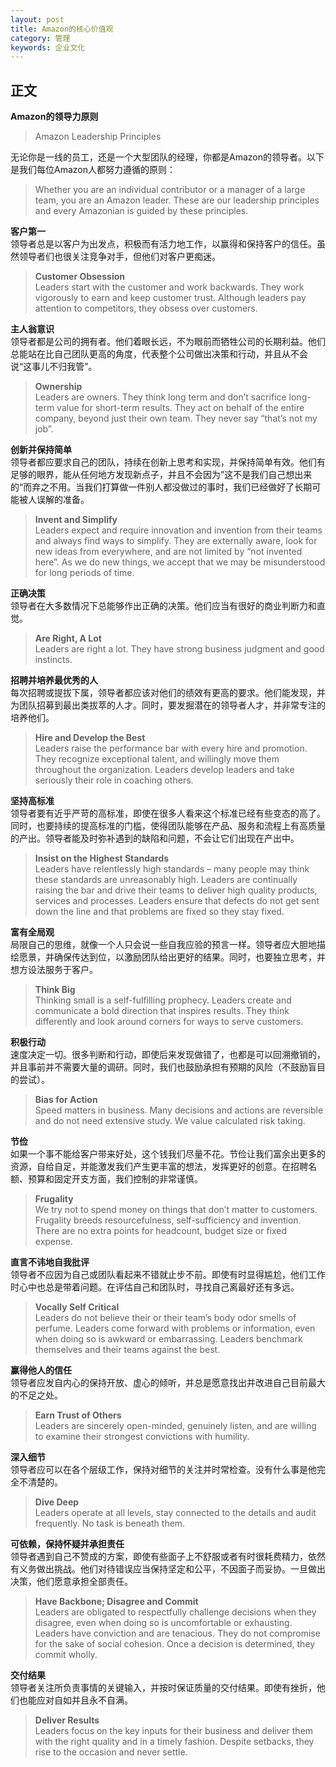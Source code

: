 ```yaml
---
layout: post
title: Amazon的核心价值观
category: 管理
keywords: 企业文化
---
```


## 正文


**Amazon的领导力原则**

>Amazon Leadership Principles

无论你是一线的员工，还是一个大型团队的经理，你都是Amazon的领导者。以下是我们每位Amazon人都努力遵循的原则：

> Whether you are an individual contributor or a manager of a large team, you are an Amazon leader. These are our leadership principles and every Amazonian is guided by these principles.


**客户第一**  
领导者总是以客户为出发点，积极而有活力地工作，以赢得和保持客户的信任。虽然领导者们也很关注竞争对手，但他们对客户更痴迷。


> **Customer Obsession**  
> Leaders start with the customer and work backwards. They work vigorously to earn and keep customer trust. Although leaders pay attention to competitors, they obsess over customers.

**主人翁意识**  
领导者都是公司的拥有者。他们着眼长远，不为眼前而牺牲公司的长期利益。他们总能站在比自己团队更高的角度，代表整个公司做出决策和行动，并且从不会说“这事儿不归我管”。

> **Ownership**  
> Leaders are owners. They think long term and don’t sacrifice long-term value for short-term results. They act on behalf of the entire company, beyond just their own team. They never say “that’s not my job”.

**创新并保持简单**  
领导者都应要求自己的团队，持续在创新上思考和实现，并保持简单有效。他们有足够的眼界，能从任何地方发现新点子，并且不会因为”这不是我们自己想出来的“而弃之不用。当我们打算做一件别人都没做过的事时，我们已经做好了长期可能被人误解的准备。

> **Invent and Simplify**  
> Leaders expect and require innovation and invention from their teams and always find ways to simplify. They are externally aware, look for new ideas from everywhere, and are not limited by “not invented here”. As we do new things, we accept that we may be misunderstood for long periods of time.

**正确决策**  
领导者在大多数情况下总能够作出正确的决策。他们应当有很好的商业判断力和直觉。
> **Are Right, A Lot**  
> Leaders are right a lot. They have strong business judgment and good instincts.

**招聘并培养最优秀的人**  
每次招聘或提拔下属，领导者都应该对他们的绩效有更高的要求。他们能发现，并为团队招募到最出类拔萃的人才。同时，要发掘潜在的领导者人才，并非常专注的培养他们。
> **Hire and Develop the Best**  
> Leaders raise the performance bar with every hire and promotion. They recognize exceptional talent, and willingly move them throughout the organization. Leaders develop leaders and take seriously their role in coaching others.

**坚持高标准**  
领导者要有近乎严苛的高标准，即使在很多人看来这个标准已经有些变态的高了。同时，也要持续的提高标准的门槛，使得团队能够在产品、服务和流程上有高质量的产出。领导者能及时弥补遇到的缺陷和问题，不会让它们出现在产出中。

> **Insist on the Highest Standards**  
> Leaders have relentlessly high standards – many people may think these standards are unreasonably high. Leaders are continually raising the bar and drive their teams to deliver high quality products, services and processes. Leaders ensure that defects do not get sent down the line and that problems are fixed so they stay fixed.

**富有全局观**  
局限自己的思维，就像一个人只会说一些自我应验的预言一样。领导者应大胆地描绘愿景，并确保传达到位，以激励团队给出更好的结果。同时，也要独立思考，并想方设法服务于客户。
> **Think Big**  
> Thinking small is a self-fulfilling prophecy. Leaders create and communicate a bold direction that inspires results. They think differently and look around corners for ways to serve customers.

**积极行动**  
速度决定一切。很多判断和行动，即使后来发现做错了，也都是可以回溯撤销的，并且事前并不需要大量的调研。同时，我们也鼓励承担有预期的风险（不鼓励盲目的尝试）。
> **Bias for Action**  
> Speed matters in business. Many decisions and actions are reversible and do not need extensive study. We value calculated risk taking.

**节俭**  
如果一个事不能给客户带来好处，这个钱我们尽量不花。节俭让我们富余出更多的资源，自给自足，并能激发我们产生更丰富的想法，发挥更好的创意。在招聘名额、预算和固定开支方面，我们控制的非常谨慎。
> **Frugality**  
> We try not to spend money on things that don’t matter to customers. Frugality breeds resourcefulness, self-sufficiency and invention. There are no extra points for headcount, budget size or fixed expense.

**直言不讳地自我批评**  
领导者不应因为自己或团队看起来不错就止步不前。即使有时显得尴尬，他们工作时心中也总是带着问题。在评估自己和团队时，寻找自己离最好还有多远。
> **Vocally Self Critical**  
> Leaders do not believe their or their team’s body odor smells of perfume. Leaders come forward with problems or information, even when doing so is awkward or embarrassing. Leaders benchmark themselves and their teams against the best.

**赢得他人的信任**  
领导者应发自内心的保持开放、虚心的倾听，并总是愿意找出并改进自己目前最大的不足之处。

> **Earn Trust of Others**  
> Leaders are sincerely open-minded, genuinely listen, and are willing to examine their strongest convictions with humility.

**深入细节**  
领导者应可以在各个层级工作，保持对细节的关注并时常检查。没有什么事是他完全不清楚的。

> **Dive Deep**  
> Leaders operate at all levels, stay connected to the details and audit frequently. No task is beneath them.

**可依赖，保持怀疑并承担责任**  
领导者遇到自己不赞成的方案，即使有些面子上不舒服或者有时很耗费精力，依然有义务做出挑战。他们对待错误应当保持坚定和公平，不因面子而妥协。一旦做出决策，他们愿意承担全部责任。

> **Have Backbone; Disagree and Commit**  
> Leaders are obligated to respectfully challenge decisions when they disagree, even when doing so is uncomfortable or exhausting. Leaders have conviction and are tenacious. They do not compromise for the sake of social cohesion. Once a decision is determined, they commit wholly.

**交付结果**  
领导者关注所负责事情的关键输入，并按时保证质量的交付结果。即使有挫折，他们也能应对自如并且永不自满。

> **Deliver Results**  
> Leaders focus on the key inputs for their business and deliver them with the right quality and in a timely fashion. Despite setbacks, they rise to the occasion and never settle.